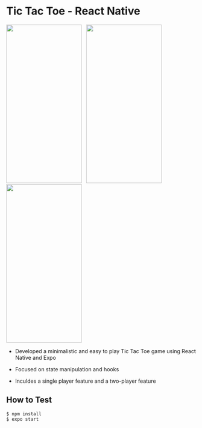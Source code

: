 # Tic Tac Toe - React Native 
<p float="left">
  <img src="https://user-images.githubusercontent.com/39638948/195270563-86af3e29-65c6-44c3-b1bd-c4a58a7bb349.png" width="200" height="420" />
  &nbsp;
  <img src="https://user-images.githubusercontent.com/39638948/195270603-73c9982a-6d91-4caf-a4f4-5a62e19bece6.png" width="200" height="420" padding="10"/>
  &nbsp;
  <img src="https://user-images.githubusercontent.com/39638948/195270629-722d889d-f243-4101-be43-c7354adbc688.png" width="200" height="420" />
</p>

- Developed a minimalistic and easy to play Tic Tac Toe game using React Native and Expo

- Focused on state manipulation and hooks

- Inculdes a single player feature and a two-player feature

## How to Test

```
$ npm install
$ expo start
```
